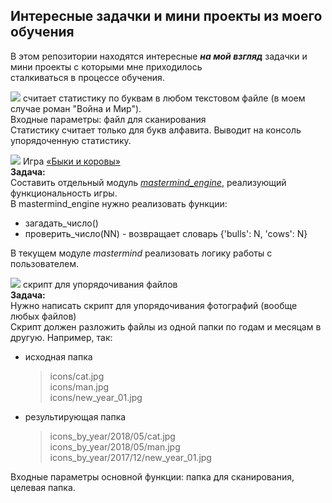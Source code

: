 ## Интересные задачки и мини проекты из моего обучения

В этом репозитории находятся интересные ___на мой взгляд___ задачки и мини проекты с которыми мне приходилось <br/>
сталкиваться в процессе обучения.

[![](https://img.shields.io/static/v1?label=char_stat&message=.py&color=blueviolet)](book%20parser/char_stat.py)
считает статистику по буквам в любом текстовом файле (в моем случае роман "Война и Мир").<br/>
Входные параметры: файл для сканирования <br/>
Статистику считает только для букв алфавита. Выводит на консоль упорядоченную статистику.


[![](https://img.shields.io/static/v1?label=mastermind&message=.py&color=blueviolet)](bulls%20and%20cows%20game/mastermind.py)
Игра [«Быки и коровы»](https://goo.gl/Go2mb9) <br/>
__Задача:__<br/>
Составить отдельный модуль [_mastermind_engine_](bulls%20and%20cows%20game/mastermind_engine.py), реализующий функциональность игры.<br/>
В mastermind_engine нужно реализовать функции:<br/>
   - загадать_число()
   - проверить_число(NN) - возвращает словарь {'bulls': N, 'cows': N}
   
В текущем модуле _mastermind_ реализовать логику работы с пользователем.

[![](https://img.shields.io/static/v1?label=sort_file&message=.py&color=blueviolet)](sort%20the%20files/sort_file.py)
скрипт для упорядочивания файлов <br/>
__Задача:__<br/>
 Нужно написать скрипт для упорядочивания фотографий (вообще любых файлов)<br/>
 Скрипт должен разложить файлы из одной папки по годам и месяцам в другую.
 Например, так:
   - исходная папка<br/>
       >icons/cat.jpg<br/>
       icons/man.jpg<br/>
       icons/new_year_01.jpg
   - результирующая папка
       >icons_by_year/2018/05/cat.jpg<br/>
       icons_by_year/2018/05/man.jpg<br/>
       icons_by_year/2017/12/new_year_01.jpg

 Входные параметры основной функции: папка для сканирования, целевая папка.